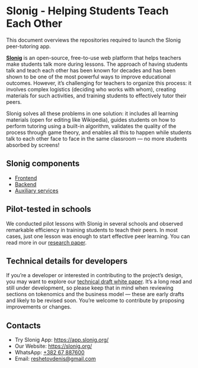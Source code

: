# Slonig - Helping Students Teach Each Other
This document overviews the repositories required to launch the Slonig peer-tutoring app.

[**Slonig**](https://app.slonig.org) is an open-source, free-to-use web platform that helps teachers make students talk more during lessons. The approach of having students talk and teach each other has been known for decades and has been shown to be one of the most powerful ways to improve educational outcomes. However, it’s challenging for teachers to organize this process: it involves complex logistics (deciding who works with whom), creating materials for such activities, and training students to effectively tutor their peers.

Slonig solves all these problems in one solution: it includes all learning materials (open for editing like Wikipedia), guides students on how to perform tutoring using a built-in algorithm, validates the quality of the process through game theory, and enables all this to happen while students talk to each other face to face in the same classroom — no more students absorbed by screens!

## Slonig components

- [Frontend](https://github.com/slonigiraf/apps-slonigiraf)
- [Backend](https://github.com/slonigiraf/slonig-node-dev)
- [Auxiliary services](https://github.com/slonigiraf/economy.slonig.org)

## Pilot-tested in schools

We conducted pilot lessons with Slonig in several schools and observed remarkable efficiency in training students to teach their peers. In most cases, just one lesson was enough to start effective peer learning. You can read more in our [research paper](https://slonig.org/assets/pdf/site.Slonig-paper.pdf).

## Technical details for developers

If you’re a developer or interested in contributing to the project’s design, you may want to explore our [technical draft white paper](https://github.com/slonigiraf/whitepaper/blob/main/slonigiraf/ENG.md). It’s a long read and still under development, so please keep that in mind when reviewing sections on tokenomics and the business model — these are early drafts and likely to be revised soon. You’re welcome to contribute by proposing improvements or changes.

## Contacts
- Try Slonig App: https://app.slonig.org/
- Our Website: https://slonig.org/
- WhatsApp: [+382 67 887600](https://wa.me/38267887600)
- Email: [reshetovdenis@gmail.com](mailto:reshetovdenis@gmail.com)